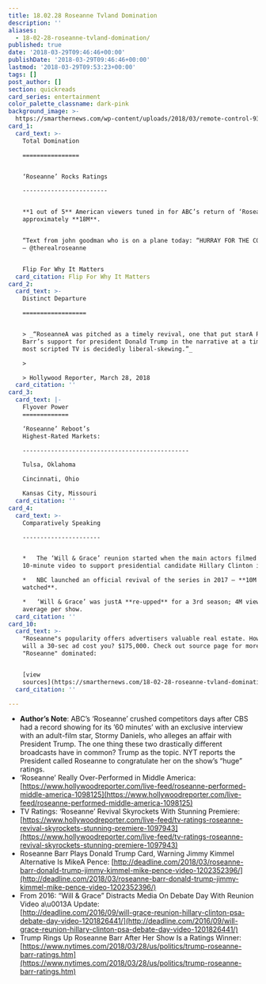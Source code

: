```yaml
---
title: 18.02.28 Roseanne Tvland Domination
description: ''
aliases:
  - 18-02-28-roseanne-tvland-domination/
published: true
date: '2018-03-29T09:46:46+00:00'
publishDate: '2018-03-29T09:46:46+00:00'
lastmod: '2018-03-29T09:53:23+00:00'
tags: []
post_author: []
section: quickreads
card_series: entertainment
color_palette_classname: dark-pink
background_image: >-
  https://smarthernews.com/wp-content/uploads/2018/03/remote-control-932273_640.jpg
card_1:
  card_text: >-
    Total Domination

    ================


    ‘Roseanne’ Rocks Ratings

    ------------------------


    **1 out of 5** American viewers tuned in for ABC’s return of ‘Roseanne’ –
    approximately **18M**.


    “Text from john goodman who is on a plane today: “HURRAY FOR THE CONNORS!'”
    – @therealroseanne


    Flip For Why It Matters
  card_citation: Flip For Why It Matters
card_2:
  card_text: >-
    Distinct Departure

    ==================


    > _“RoseanneA was pitched as a timely revival, one that put starA RoseanneA
    Barr’s support for president Donald Trump in the narrative at a time when
    most scripted TV is decidedly liberal-skewing.”_

    > 

    > Hollywood Reporter, March 28, 2018
  card_citation: ''
card_3:
  card_text: |-
    Flyover Power
    =============

    ‘Roseanne’ Reboot’s  
    Highest-Rated Markets:  

    -----------------------------------------------

    Tulsa, Oklahoma

    Cincinnati, Ohio

    Kansas City, Missouri
  card_citation: ''
card_4:
  card_text: >-
    Comparatively Speaking

    ----------------------


    *   The ‘Will & Grace’ reunion started when the main actors filmed a
    10-minute video to support presidential candidate Hillary Clinton in 2016.

    *   NBC launched an official revival of the series in 2017 – **10M viewers
    watched**.

    *   ‘Will & Grace’ was justA **re-upped** for a 3rd season; 4M viewers on
    average per show.
  card_citation: ''
card_10:
  card_text: >-
    "Roseanne"s popularity offers advertisers valuable real estate. How much
    will a 30-sec ad cost you? $175,000. Check out source page for more on where
    "Roseanne" dominated:


    [view
    sources](https://smarthernews.com/18-02-28-roseanne-tvland-domination/)
  card_citation: ''

---
```

*   **Author’s Note**: ABC’s ‘Roseanne’ crushed competitors days after CBS had a record showing for its ’60 minutes’ with an exclusive interview with an adult-film star, Stormy Daniels, who alleges an affair with President Trump. The one thing these two drastically different broadcasts have in common? Trump as the topic. NYT reports the President called Roseanne to congratulate her on the show’s “huge” ratings.
*   ‘Roseanne’ Really Over-Performed in Middle America:  
    [https://www.hollywoodreporter.com/live-feed/roseanne-performed-middle-america-1098125](https://www.hollywoodreporter.com/live-feed/roseanne-performed-middle-america-1098125)
*   TV Ratings: ‘Roseanne’ Revival Skyrockets With Stunning Premiere:  
    [https://www.hollywoodreporter.com/live-feed/tv-ratings-roseanne-revival-skyrockets-stunning-premiere-1097943](https://www.hollywoodreporter.com/live-feed/tv-ratings-roseanne-revival-skyrockets-stunning-premiere-1097943)
*   Roseanne Barr Plays Donald Trump Card, Warning Jimmy Kimmel Alternative Is MikeA Pence: [http://deadline.com/2018/03/roseanne-barr-donald-trump-jimmy-kimmel-mike-pence-video-1202352396/](http://deadline.com/2018/03/roseanne-barr-donald-trump-jimmy-kimmel-mike-pence-video-1202352396/)
*   From 2016: “Will & Grace” Distracts Media On Debate Day With Reunion Video a\\u0013A Update:  
    [http://deadline.com/2016/09/will-grace-reunion-hillary-clinton-psa-debate-day-video-1201826441/](http://deadline.com/2016/09/will-grace-reunion-hillary-clinton-psa-debate-day-video-1201826441/)
*   Trump Rings Up Roseanne Barr After Her Show Is a Ratings Winner: [https://www.nytimes.com/2018/03/28/us/politics/trump-roseanne-barr-ratings.htm](https://www.nytimes.com/2018/03/28/us/politics/trump-roseanne-barr-ratings.htm)